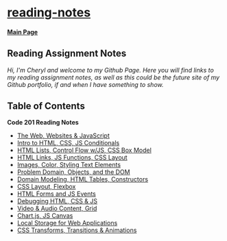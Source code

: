 # [reading-notes](https://cheryldee.github.io/reading-notes/)
#### [Main Page](https://cheryldee.github.io/reading-notes/)
## Reading Assignment Notes
_Hi, I'm Cheryl and welcome to my Github Page. Here you will find links to my reading assignment notes, as well as this could be the future site of my Github portfolio, if and when I have something to show._
## Table of Contents
**Code 201 Reading Notes**
  - [The Web, Websites &amp; JavaScript](https://cheryldee.github.io/reading-notes/class-01)
  - [Intro to HTML, CSS, JS Conditionals](https://cheryldee.github.io/reading-notes/class-02)
  - [HTML Lists, Control Flow w/JS, CSS Box Model](https://cheryldee.github.io/reading-notes/class-03)
  - [HTML Links, JS Functions, CSS Layout](https://cheryldee.github.io/reading-notes/class-04)
  - [Images, Color, Styling Text Elements](https://cheryldee.github.io/reading-notes/class-05)
  - [Problem Domain, Objects, and the DOM](https://cheryldee.github.io/reading-notes/class-06)
  - [Domain Modeling, HTML Tables, Constructors](https://cheryldee.github.io/reading-notes/class-07)
  - [CSS Layout, Flexbox](https://cheryldee.github.io/reading-notes/class-08)
  - [HTML Forms and JS Events](https://cheryldee.github.io/reading-notes/class-09)
  - [Debugging HTML, CSS & JS](https://cheryldee.github.io/reading-notes/class-10)
  - [Video &amp; Audio Content, Grid](https://cheryldee.github.io/reading-notes/class-11)
  - [Chart.js, JS Canvas](https://cheryldee.github.io/reading-notes/class-12)
  - [Local Storage for Web Applications](https://cheryldee.github.io/reading-notes/class-13)
  - [CSS Transforms, Transitions &amp; Animations](https://cheryldee.github.io/reading-notes/class-14)
